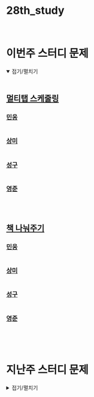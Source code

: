 # 28th_study

<br/>

# 이번주 스터디 문제

<details markdown="1" open>
<summary>접기/펼치기</summary>

<br/>

## [멀티탭 스케줄링](https://www.acmicpc.net/problem/1700)

### [민웅](/멀티탭%20스케줄링/민웅.py)

```py

```

### [상미](/멀티탭%20스케줄링/상미.py)

```py

```

### [성구](/멀티탭%20스케줄링/성구.py)

```py

```

### [영준](/멀티탭%20스케줄링/영준.py)

```py

```

<br/>

## [책 나눠주기](https://www.acmicpc.net/problem/9576)

### [민웅](/책%20나눠주기/민웅.py)

```py

```

### [상미](/책%20나눠주기/상미.py)

```py

```

### [성구](/책%20나눠주기/성구.py)

```py

```

### [영준](/책%20나눠주기/영준.py)

```py

```

</details>

<br/><br/>

# 지난주 스터디 문제

<details markdown="1">
<summary>접기/펼치기</summary>

## [행렬 곱셈 순서](https://www.codetree.ai/problems/matrix-multiplication-order/description)

### [민웅](./행렬%20곱셈%20순서/민웅.py)

```py
import sys
input = sys.stdin.readline

N = int(input())

n_lst = list(map(int, input().split()))

for _ in range(1, N):
    a, b = map(int, input().split())
    n_lst.append(b)

dp = [[0 for _ in range(N)] for _ in range(N)]
ans = 0
if N == 1:
    ans = n_lst[0] * n_lst[1]
else:
    for i in range(2, N + 1):
        for a in range(N - i + 1):
            b = a + i - 1
            dp[a][b] = float('inf')
            for j in range(a, b):
                dp[a][b] = min(dp[a][b], dp[a][j] + dp[j+1][b] + n_lst[a]*n_lst[j+1]*n_lst[b+1])

    ans = dp[0][N-1]
print(ans)
```

### [상미](./행렬%20곱셈%20순서/상미.py)

```py

```

### [성구](./행렬%20곱셈%20순서/성구.py)

```py

```

### [영준](./행렬%20곱셈%20순서/영준.py)

```py
# MCM(Matrix Chain Multipilication 알고리즘)
# A1x...AN까지 행렬을 곱할 때 최소 곱셈 횟수를 구하는 알고리즘
# 행렬을 곱할 때 MCM으로 결합법칙을 어떻게 적용할 지 찾고, 그 결과대로 곱하는게 평균시간복잡도가 낮다고 함
# 보통은 결합 위치(k)를 저장하지 않고 곱셈의 최소 횟수를 찾는 문제만 나옴.
N = int(input())
A = [0]*(N+1)   # 행열크기
for i in range(N):
    A[i], A[i+1] = map(int, input().split())  # 행렬 크기 저장

D = [[0]*(N+1) for _ in range(N+1)]            # Dij : Ai부터 Aj까지 최소 곱셈횟수

for l in range(1, N):                          # 곱셈 횟수
    for i in range(1, N-l+1):                  # i 곱하는 맨 앞 행렬
        j = i+l                                # j 맨 마지막 행렬
        min_v = 1000000000
        for k in range(i, j):                  # (Ai...Ak)(Ak+1...Aj) 결합법칙 적용하는 왼쪽 괄호의 끝 행렬번호
            min_v = min(min_v, D[i][k]+D[k+1][j]+A[i-1]*A[k]*A[j])     # 결합 위치를 바꿨을 때 최소 곱셈 횟수 갱신
        D[i][j] = min_v                        #  Ai...Aj까지 최소 곱셈 횟수

print(D[1][N])
```

## [nxm 표 이동](https://www.codetree.ai/problems/move-n-x-m-table-9/description)

### [민웅](./nxm%20표%20이동%20/민웅.py)

```py
import sys
input = sys.stdin.readline
from collections import deque
dxy = [(0, 1), (0, -1), (1, 0), (-1, 0)]

N, M = map(int, input().split())

field = [list(map(int, input().split())) for _ in range(N)]
visited = [[[0, 0] for _ in range(M)] for _ in range(N)]

q = deque()
# i, j, cnt, 벽통과
if field[0][0] == 1:
    q.append([0, 0, 1, 1])
    visited[0][0][1] = 1
else:
    q.append([0, 0, 1, 0])
    visited[0][0][0] = 0

ans = float('inf')
while q:
    x, y, cnt, one = q.popleft()
    if x == N-1 and y == M-1:
        if cnt < ans:
            ans = cnt
        break

    for d in dxy:
        nx = x + d[0]
        ny = y + d[1]

        if 0 <= nx <= N-1 and 0 <= ny <= M-1:
            if field[nx][ny] == 0:
                if not visited[nx][ny][one]:
                    q.append([nx, ny, cnt+1, one])
                    visited[nx][ny][one] = cnt+1
            else:
                if not one and not visited[nx][ny][1]:
                    q.append([nx, ny, cnt+1, 1])
                    visited[nx][ny][1] = cnt+1

if ans == float('inf'):
    print(-1)
else:
    print(ans)
```

### [상미](./nxm%20표%20이동%20/상미.py)

```py

```

### [성구](./nxm%20표%20이동%20/성구.py)

```py
import sys
from collections import deque
input = sys.stdin.readline

N, M = map(int, input().split())

field = tuple(tuple(map(int, input().split())) for _ in range(N))

def bfs():
    que = deque([(0,0,field[0][0])])  
    visited = [[[0,0] for _ in range(M)] for _ in range(N)]  
    visited[0][0][field[0][0]] = 1
    while que:
        i, j, is_visit = que.popleft()
        if i == N-1 and j == M-1:
            return visited[i][j][is_visit]
        
        for di, dj in [(1,0), (0,1), (-1,0), (0,-1)]:
            ni,nj = i+di, j+dj
            if 0 <= ni < N and 0 <= nj < M:
                if not visited[ni][nj][is_visit]:
                    if is_visit:
                        if not field[ni][nj]:
                            visited[ni][nj][1] = visited[i][j][1] + 1
                            que.append((ni,nj,1))
                    else:
                        visited[ni][nj][field[ni][nj]] = visited[i][j][0] + 1
                        que.append((ni,nj,field[ni][nj]))
    return -1

print(bfs())
```

### [영준](./nxm%20표%20이동%20/영준.py)

```py
# 난 왜 이렇게 복잡하게...
from collections import deque

def bfs(i, j, visited):
    q = deque()
    q.append((i,j))
    #visited= [[0]*m for _ in range(n)]
    visited[i][j] = 1
    while q:
        i, j = q.popleft()

        for di, dj in [[0,1],[1,0],[0,-1],[-1,0]]:
            ni, nj = i+di, j+dj
            if 0<=ni<n and 0<=nj<m and arr[ni][nj]==0 and visited[ni][nj]==0:
                q.append((ni, nj))
                visited[ni][nj] = visited[i][j] + 1

di = [0,1,0,-1]
dj = [1,0,-1,0]


n, m = map(int, input().split())
arr = [list(map(int, input().split())) for _ in range(n)]
visited1 = [[0]*m for _ in range(n)]
visited2 = [[0]*m for _ in range(n)]

flag = 2
if arr[0][0]+arr[n-1][m-1] == 1: # 출발 또는 도착이 벽이면
    arr[0][0] = arr[n-1][m-1] = 0
    flag = 1
elif arr[0][0]+arr[n-1][m-1] == 2: # 모두 1이면 이동 불가
    flag = 0
min_v = 1000000
if flag:
    bfs(0, 0, visited1)         # 좌상단 시작
    if visited1[n-1][m-1] != 0:
        min_v = visited1[n-1][m-1]
    if flag==2:
        bfs(0, 0, visited1)  # 좌상단 시작
        bfs(n-1, m-1, visited2)     # 우하단 시작


        if visited1[n-1][m-1] != 0:     # 우하단 도착 가능한 경우
            miv_v = visited1[n-1][m-1]      # 기둥을 그대로 둔 최소길이
        for i in range(n):
            for j in range(m):
                if arr[i][j]==1:    # 벽을 사이에 두고 좌상단, 우하단 시작이 만나고 (같은자리 x) 벽이 없으면 최소가 되는 경우를 찾기
                    for k in range(4):
                        for l in range(4):
                            if k != l:
                                ki, kj = i+di[k], j+dj[k]
                                li, lj = i+di[l], j+dj[l]
                                if 0<=ki<n and 0<=kj<m and 0<=li<n and 0<=lj<m and arr[ki][kj]+arr[li][lj]==0:
                                    if visited1[ki][kj]*visited2[li][lj] != 0: # 탐색가능한 칸에 한해
                                        if min_v > visited1[ki][kj] + visited2[li][lj] + 1:
                                            min_v = visited1[ki][kj] + visited2[li][lj] + 1

if min_v==1000000:
    min_v = -1
print(min_v)
```

## [코드트리 음식점](https://www.codetree.ai/problems/codetree-restaurant/description)

### [민웅](./코드트리%20음식점/민웅.py)

```py
import sys
input = sys.stdin.readline

N, K = map(int, input().split())
menus = {}
ans = -1
for _ in range(N):
    food = int(input())
    if food in menus.keys():
        menus[food] += 1
    else:
        menus[food] = 1

    if menus[food] >= K:
        if ans == -1:
            ans = food
        else:
            if food < ans:
                ans = food

    print(ans)
```

### [상미](./코드트리%20음식점/상미.py)

```py

```

### [성구](./코드트리%20음식점/성구.py)

```py
import sys
from collections import defaultdict
input = sys.stdin.readline


N, K = map(int, input().split())
orders = defaultdict(int)
minv = 10**8 +1
orders[minv] = N+1
for _ in range(N):
    menu = int(input())
    orders[menu] += 1
    if orders[menu] < K:
        if orders[minv] == N+1:
            print(-1)
        else:
            print(minv)
    else:
        minv = min(minv, menu)
        print(minv)
```

### [영준](./코드트리%20음식점/영준.py)

```py

```

# 알고리즘 설명

<details markdown="1">
<summary>접기/펼치기</summary>

</details>
